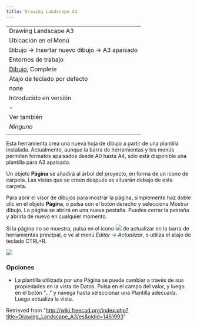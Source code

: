 ```yaml
---
title: Drawing Landscape A3
---
```

|  |
| --- |
| Drawing Landscape A3 |
| Ubicación en el Menú |
| Dibujo → Insertar nuevo dibujo → A3 apaisado |
| Entornos de trabajo |
| [Dibujo](/Drawing_Workbench/es "Drawing Workbench/es"), Complete |
| Atajo de teclado por defecto |
| none |
| Introducido en versión |
| - |
| Ver también |
| *Ninguno* |
|  |

Esta herramienta crea una nueva hoja de dibujo a partir de una plantilla instalada. Actualmente, aunque la barra de herramientas y los menús permiten formatos apaisados desde A0 hasta A4, sólo está disponible una plantilla para A3 apaisado.

Un objeto **Página** se añadirá al árbol del proyecto, en forma de un icono de carpeta. Las vistas que se creen después se situarán debajo de esta carpeta.

Para abrir el visor de dibujos para mostrar la página, simplemente haz doble clic en el objeto **Página**, o pulsa con el botón derecho y selecciona Mostrar dibujo. La página se abrirá en una nueva pestaña. Puedes cerrar la pestaña y abrirla de nuevo en cualquier momento.

Si la página no se muestra, pulsa en el icono ![](/images/View-refresh.png) de actualizar en la barra de herramientas principal, o ve al menú *Editar → Actualizar*, o utiliza el atajo de teclado CTRL+R.

![](/images/Drawing_Page.png)

### Opciones

* La plantilla utilizada por una Página se puede cambiar a través de sus propiedades en la vista de Datos. Pulsa en el campo del valor, y luego en el botón "..." y navega hasta seleccionar una Plantilla adecuada. Luego actualiza la vista.

Retrieved from "<http://wiki.freecad.org/index.php?title=Drawing_Landscape_A3/es&oldid=1461993>"